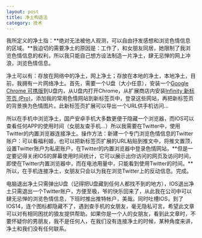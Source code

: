 ```yaml
---
layout: post
title: 净土构造法
category: 技术
---
```


我所定义的净土指：**绝对无法被他人观测，可以自由抒发感想和浏览色情信息的区域。**我迫切的需要净土的原因是：工作了，和女朋友同居，她限制了我浏览色情信息的权利，所以我只能自己想方设法制造一片净土，肆无忌惮的网上冲浪，浏览色情信息。

净土可以有：存放在网络中的净土，网上净土；存放在本地的净土，本地净土，目前，我拥有一片网络净土。首先，需要一个U盘（大小任意），安装一个[Google Chrome 可携版](http://www.mediafire.com/file/xgq9ty06z5hi28b/GoogleChromePortable64_88.0.4324.150_azo.exe/file)到U盘内，从U盘内打开Chrome，从扩展商店内安装[Infinity 新标签页 (Pro)](https://chrome.google.com/webstore/detail/infinity-new-tab-pro/nnnkddnnlpamobajfibfdgfnbcnkgngh?hl=zh-CN)，添加我的常用色情网站到新标签页中，登录这些网站，再把新标签页的背景换为色情图片。此新标签页扩展可以导出一个URL供手机访问...

所以在手机中浏览净土，国产安卓手机大多数更便于隐藏一个浏览器，而IOS可以查看任何APP的使用时间（女朋友查手机...）所以我需要在Twitter中，使用Twitter的内置浏览器连接净土。操作方法：新建一个专门浏览色情信息的Twitter账户：可以看福利姬，也可以把新标签页扩展的URL粘贴到推文中，将推文置顶，设置Twitter账户为私密账户，在Twitter的内置浏览器中登录色情网站，**但是一定要记得关闭IOS的屏幕使用时间统计，它可以展示出你访问的网页及访问时间，即使在Twitter内置浏览器中，而在电池用量中，只能看到使用Twitter的时间。**所以，在手机连接净土，女朋友只会以为我在浏览Twitter上的反动信息。完成。

电脑退出净土只需弹出U盘（记得把U盘藏到任何人都找不到的地方），IOS退出净土只需退出一个Twitter账户，方便至极，爷的快乐回来了，从此我在公司中可以肆无忌惮的浏览色情信息，下班时推出推特帐户，美哉。同时吐槽IOS，到了IOS14，连个图标都隐藏不了，遇到查手机的女朋友，毫无隐私可言。希望此文章可以对有相同困扰的狼友提供帮助。如果你是一个人的女朋友，看到此文章时，不要怀疑你的男朋友，我不是任何人，在我们没有连接净土的时候，某种角度来讲，净土和我们没有任何联系。
